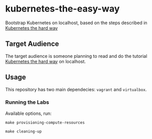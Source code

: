# kubernetes-the-easy-way
Bootstrap Kubernetes on localhost, based on the steps described in [Kubernetes
the hard way](https://github.com/kelseyhightower/kubernetes-the-hard-way)

## Target Audience

The target audience is someone planning to read and do the tutorial [Kubernetes
the hard way](https://github.com/kelseyhightower/kubernetes-the-hard-way) on
localhost.

## Usage

This repository has two main dependecies: `vagrant` and `virtualbox`.

### Running the Labs

Available options, run:

```
make provisioning-compute-resources
```

```
make cleaning-up
```
